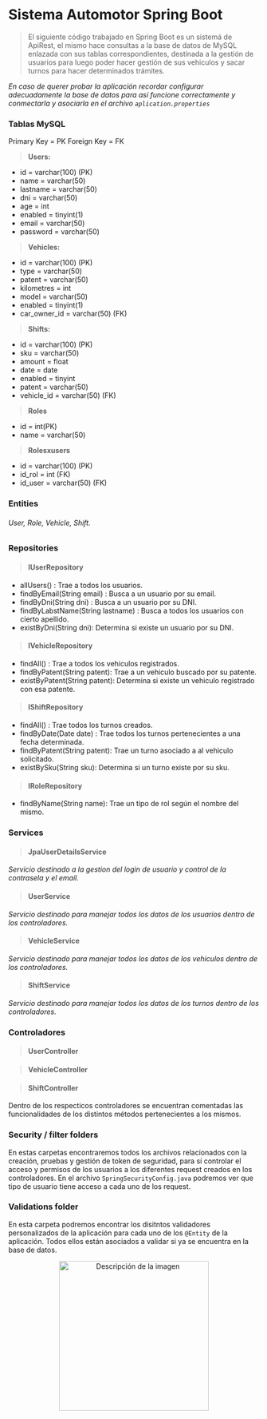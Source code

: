 # Sistema Automotor Spring Boot

>El siguiente código trabajado en Spring Boot es un sistemá de ApiRest, el mismo hace consultas a la base de datos de MySQL enlazada con sus tablas correspondientes, destinada a la gestión de usuarios para luego poder  hacer gestión  de sus vehiculos y sacar turnos para hacer determinados trámites.

*En caso de querer probar la aplicación recordar configurar adecuadamente la base de datos para así funcione correctamente y conmectarla y asociarla en el archivo `aplication.properties`*

### Tablas MySQL
Primary Key = PK
Foreign Key = FK
> **Users:**
- id = varchar(100) (PK)
- name = varchar(50)
- lastname = varchar(50)
- dni = varchar(50)
- age = int
- enabled = tinyint(1)
- email = varchar(50)
- password = varchar(50)

> **Vehicles:**
- id = varchar(100) (PK)
- type = varchar(50)
- patent = varchar(50)
- kilometres = int
- model = varchar(50)
- enabled = tinyint(1)
- car_owner_id = varchar(50) (FK)

> **Shifts:**
- id = varchar(100) (PK)
- sku = varchar(50)
- amount = float
- date = date
- enabled = tinyint
- patent = varchar(50)
- vehicle_id = varchar(50) (FK)

> **Roles**
- id = int(PK)
- name = varchar(50)

>**Rolesxusers**
- id = varchar(100) (PK)
- id_rol = int (FK)
- id_user = varchar(50) (FK)

### Entities

###### User, Role, Vehicle, Shift.

### Repositories

> #### IUserRepository
- allUsers() : Trae a todos los usuarios.
- findByEmail(String email) : Busca a un usuario por su email.
- findByDni(String dni) : Busca a un usuario por su DNI.
- findByLabstName(String lastname) : Busca a todos los usuarios con cierto apellido.
- existByDni(String dni): Determina si existe un usuario por su DNI.

> #### IVehicleRepository
- findAll() : Trae a todos los vehiculos registrados.
- findByPatent(String patent): Trae a un vehiculo buscado por su patente.
- existByPatent(String patent): Determina si existe un vehiculo registrado con esa patente.

> #### IShiftRepository
- findAll() : Trae todos los turnos creados.
- findByDate(Date date) :  Trae todos los turnos pertenecientes a una fecha determinada.
- findByPatent(String patent): Trae un turno asociado a al vehiculo solicitado.
- existBySku(String sku): Determina si un turno existe por su sku.

> #### IRoleRepository
- findByName(String name): Trae un tipo de rol según el nombre del mismo.

### Services

> #### JpaUserDetailsService
*Servicio destinado a la gestion del login de usuario y control de la contrasela y el email.*

> #### UserService
*Servicio destinado para manejar todos los datos de los usuarios dentro de los controladores.*

> #### VehicleService
*Servicio destinado para manejar todos los datos de los vehiculos dentro de los controladores.*

> #### ShiftService
*Servicio destinado para manejar todos los datos de los turnos dentro de los controladores.*

### Controladores

> #### UserController

> #### VehicleController

> #### ShiftController

Dentro de los respecticos controladores se encuentran comentadas las funcionalidades de los distintos métodos pertenecientes a los mismos.

### Security / filter folders

En estas carpetas encontraremos todos los archivos relacionados con la creación, pruebas y gestión de token de seguridad, para sí controlar el acceso y permisos de los usuarios a los diferentes request creados en los controladores.
En el archivo `SpringSecurityConfig.java` podremos ver que tipo de usuario tiene acceso a cada uno de los request.

### Validations folder

En esta carpeta podremos encontrar los disitntos validadores personalizados de la aplicación para cada uno de los `@Entity` de la aplicación.
Todos ellos están asociados a validar si ya se encuentra en la base de datos.

<p align="center">
  <img src="https://encrypted-tbn0.gstatic.com/images?q=tbn:ANd9GcSRhFjHfTvMOaBAUyqdr8MPVy7Pu5fHXm3TOlKtdHdkiQ&s" alt="Descripción de la imagen" width="300">
</p>
